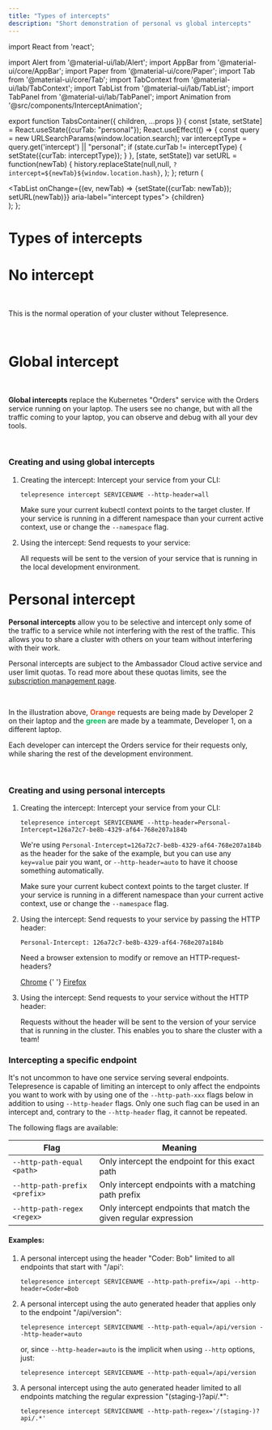 ```yaml
---
title: "Types of intercepts"
description: "Short demonstration of personal vs global intercepts"
---
```


import React from 'react';

import Alert from '@material-ui/lab/Alert';
import AppBar from '@material-ui/core/AppBar';
import Paper from '@material-ui/core/Paper';
import Tab from '@material-ui/core/Tab';
import TabContext from '@material-ui/lab/TabContext';
import TabList from '@material-ui/lab/TabList';
import TabPanel from '@material-ui/lab/TabPanel';
import Animation from '@src/components/InterceptAnimation';

export function TabsContainer({ children, ...props }) {
    const [state, setState] = React.useState({curTab: "personal"});
    React.useEffect(() => {
        const query = new URLSearchParams(window.location.search);
        var interceptType = query.get('intercept') || "personal";
        if (state.curTab != interceptType) {
            setState({curTab: interceptType});
        }
    }, [state, setState])
    var setURL = function(newTab) {
        history.replaceState(null,null,
            `?intercept=${newTab}${window.location.hash}`,
        );
    };
    return (
        <div class="TabGroup">
            <TabContext value={state.curTab}>
                <AppBar class="TabBar" elevation={0} position="static">
                    <TabList onChange={(ev, newTab) => {setState({curTab: newTab}); setURL(newTab)}} aria-label="intercept types">
                        <Tab class="TabHead" value="regular" label="No intercept"/>
                        <Tab class="TabHead" value="global" label="Global intercept"/>
                        <Tab class="TabHead" value="personal" label="Personal intercept"/>
                    </TabList>
                </AppBar>
                {children}
            </TabContext>
        </div>
    );
};

# Types of intercepts

<TabsContainer>
<TabPanel class="TabBody" value="regular">

# No intercept

<Paper style="padding: 1em">
<Animation class="mode-regular" />

This is the normal operation of your cluster without Telepresence.

</Paper>
</TabPanel>
<TabPanel class="TabBody" value="global">

# Global intercept

<Paper style="padding: 1em">
<Animation class="mode-global" />

**Global intercepts** replace the Kubernetes "Orders" service with the
Orders service running on your laptop.  The users see no change, but
with all the traffic coming to your laptop, you can observe and debug
with all your dev tools.

</Paper>

### Creating and using global intercepts

 1. Creating the intercept: Intercept your service from your CLI:

    ```shell
    telepresence intercept SERVICENAME --http-header=all
    ```

    <Alert severity="info">

    Make sure your current kubectl context points to the target
    cluster.  If your service is running in a different namespace than
    your current active context, use or change the `--namespace` flag.

    </Alert>

 2. Using the intercept: Send requests to your service:

    All requests will be sent to the version of your service that is
    running in the local development environment.

</TabPanel>
<TabPanel class="TabBody" value="personal">

# Personal intercept

**Personal intercepts** allow you to be selective and intercept only
some of the traffic to a service while not interfering with the rest
of the traffic. This allows you to share a cluster with others on your
team without interfering with their work.

Personal intercepts are subject to the Ambassador Cloud active service and user limit quotas. 
To read more about these quotas limits, see the [subscription management page](../../../cloud/latest/subscriptions/howtos/manage-my-subscriptions).

<Paper style="padding: 1em">
<Animation class="mode-personal" />

In the illustration above, **<span style="color: #f24e1e">Orange</span>**
requests are being made by Developer 2 on their laptop and the
**<span style="color: #00c05b">green</span>** are made by a teammate,
Developer 1, on a different laptop.

Each developer can intercept the Orders service for their requests only,
while sharing the rest of the development environment.

</Paper>

### Creating and using personal intercepts

 1. Creating the intercept: Intercept your service from your CLI:

    ```shell
    telepresence intercept SERVICENAME --http-header=Personal-Intercept=126a72c7-be8b-4329-af64-768e207a184b
    ```

    We're using
    `Personal-Intercept=126a72c7-be8b-4329-af64-768e207a184b` as the
    header for the sake of the example, but you can use any
    `key=value` pair you want, or `--http-header=auto` to have it
    choose something automatically.

    <Alert severity="info">

    Make sure your current kubect context points to the target
    cluster.  If your service is running in a different namespace than
    your current active context, use or change the `--namespace` flag.

    </Alert>

 2. Using the intercept: Send requests to your service by passing the
    HTTP header:

    ```http
    Personal-Intercept: 126a72c7-be8b-4329-af64-768e207a184b
    ```

    <Alert severity="info">

    Need a browser extension to modify or remove an HTTP-request-headers?

    <a class="btn btn-sm btn-bluedark" href="https://chrome.google.com/webstore/detail/modheader/idgpnmonknjnojddfkpgkljpfnnfcklj">Chrome</a>
    {' '}
    <a class="btn btn-sm btn-bluedark" href="https://addons.mozilla.org/firefox/addon/modify-header-value/">Firefox</a>

    </Alert>

 3. Using the intercept: Send requests to your service without the
    HTTP header:

    Requests without the header will be sent to the version of your
    service that is running in the cluster.  This enables you to share
    the cluster with a team!

### Intercepting a specific endpoint

It's not uncommon to have one service serving several endpoints. Telepresence is capable of limiting an
intercept to only affect the endpoints you want to work with by using one of the `--http-path-xxx`
flags below in addition to using `--http-header` flags. Only one such flag can be used in an intercept
and, contrary to the `--http-header` flag, it cannot be repeated.

The following flags are available:

| Flag                          | Meaning                                                          |
|-------------------------------|------------------------------------------------------------------|
| `--http-path-equal <path>`    | Only intercept the endpoint for this exact path                  |
| `--http-path-prefix <prefix>` | Only intercept endpoints with a matching path prefix             |
| `--http-path-regex <regex>`   | Only intercept endpoints that match the given regular expression |

#### Examples:

1. A personal intercept using the header "Coder: Bob" limited to all endpoints that start with "/api':

    ```shell
    telepresence intercept SERVICENAME --http-path-prefix=/api --http-header=Coder=Bob
    ```

2. A personal intercept using the auto generated header that applies only to the endpoint "/api/version":

    ```shell
    telepresence intercept SERVICENAME --http-path-equal=/api/version --http-header=auto
    ```
   or, since `--http-header=auto` is the implicit when using `--http` options, just:
    ```shell
    telepresence intercept SERVICENAME --http-path-equal=/api/version
    ```

3. A personal intercept using the auto generated header limited to all endpoints matching the regular expression "(staging-)?api/.*":

    ```shell
    telepresence intercept SERVICENAME --http-path-regex='/(staging-)?api/.*'
    ```

</TabPanel>
</TabsContainer>

